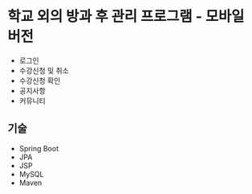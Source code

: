 # 학교 외의 방과 후 관리 프로그램 - 모바일 버전

- 로그인
- 수강신청 및 취소
- 수강신청 확인
- 공지사항
- 커뮤니티

## 기술
- Spring Boot
- JPA
- JSP
- MySQL
- Maven

